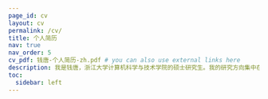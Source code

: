```yaml
---
page_id: cv
layout: cv
permalink: /cv/
title: 个人简历
nav: true
nav_order: 5
cv_pdf: 钱唐-个人简历-zh.pdf # you can also use external links here
description: 我是钱唐，浙江大学计算机科学与技术学院的硕士研究生。我的研究方向集中在度量空间的索引和查询，特别是高维空间中的最近邻搜索。目前，我正在研究分布式图索引技术，以提高分布式环境下高维向量相似性搜索的性能。我的研究成果已发表在IEEE知识与数据工程汇刊（TKDE）等期刊上。
toc:
  sidebar: left
---
```

